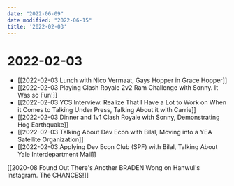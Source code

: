 ```yaml
---
date: "2022-06-09"
date modified: "2022-06-15"
title: '2022-02-03'
---
```


# 2022-02-03
- [[2022-02-03 Lunch with Nico Vermaat, Gays Hopper in Grace Hopper]]
- [[2022-02-03 Playing Clash Royale 2v2 Ram Challenge with Sonny. It Was so Fun!]]
- [[2022-02-03 YCS Interview. Realize That I Have a Lot to Work on When it Comes to Talking Under Press, Talking About it with Carrie]]
- [[2022-02-03 Dinner and 1v1 Clash Royale with Sonny, Demonstrating Hog Earthquake]]
- [[2022-02-03 Talking About Dev Econ with Bilal, Moving into a YEA Satellite Organization]]
- [[2022-02-03 Applying Dev Econ Club (SPF) with Bilal, Talking About Yale Interdepartment Mail]]

[[2020-08 Found Out There's Another BRADEN Wong on Hanwul's Instagram. The CHANCES!]]
